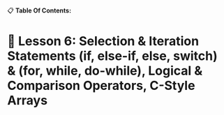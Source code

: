 
📋 **Table Of Contents:**

# 🌇 Lesson 6: Selection & Iteration Statements (if, else-if, else, switch) & (for, while, do-while), Logical & Comparison Operators, C-Style Arrays
